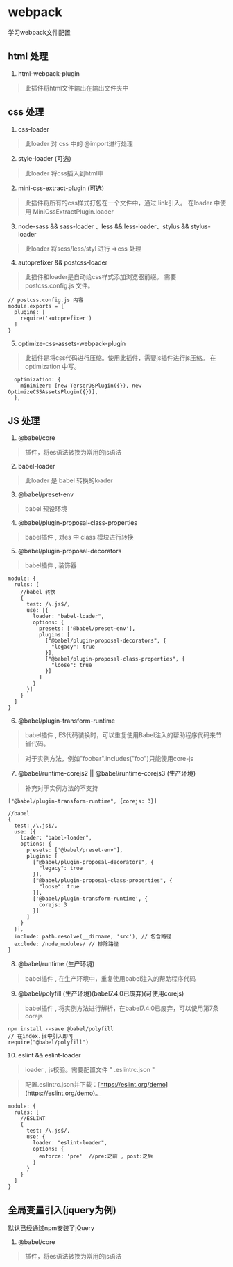 # webpack
学习webpack文件配置

## html 处理
1. html-webpack-plugin 
> 此插件将html文件输出在输出文件夹中
## css 处理
1. css-loader 
> 此loader 对 css 中的 @import进行处理
2. style-loader (可选)
> 此loader 将css插入到html中
2. mini-css-extract-plugin (可选)
> 此插件将所有的css样式打包在一个文件中，通过 link引入。
> 在loader 中使用 MiniCssExtractPlugin.loader
3. node-sass && sass-loader 、less && less-loader、stylus && stylus-loader
> 此loader 将scss/less/styl 进行 =>css 处理
4. autoprefixer && postcss-loader 
> 此插件和loader是自动给css样式添加浏览器前缀。
> 需要 postcss.config.js 文件。

```
// postcss.config.js 内容
module.exports = {
  plugins: [
    require('autoprefixer')
  ]
}
```
5. optimize-css-assets-webpack-plugin
> 此插件是将css代码进行压缩。使用此插件，需要js插件进行js压缩。
> 在optimization 中写。
```
  optimization: {
    minimizer: [new TerserJSPlugin({}), new OptimizeCSSAssetsPlugin({})],
  },
  ```
## JS 处理
1. @babel/core
> 插件，将es语法转换为常用的js语法
2. babel-loader 
> 此loader 是 babel 转换的loader 
3. @babel/preset-env
> babel 预设环境
4. @babel/plugin-proposal-class-properties
> babel插件 , 对es 中 class 模块进行转换
5. @babel/plugin-proposal-decorators
> babel插件 , 装饰器
```
module: {
  rules: [
    //babel 转换
    {
      test: /\.js$/,
      use: [{
        loader: "babel-loader",
        options: {
          presets: ['@babel/preset-env'],
          plugins: [
            ["@babel/plugin-proposal-decorators", {
              "legacy": true
            }],
            ["@babel/plugin-proposal-class-properties", {
              "loose": true
            }]
          ]
        }
      }]
    }
  ]
}
```
6. @babel/plugin-transform-runtime
> babel插件 , ES代码装换时，可以重复使用Babel注入的帮助程序代码来节省代码。

> 对于实例方法，例如"foobar".includes("foo")只能使用core-js

7. @babel/runtime-corejs2 || @babel/runtime-corejs3 (生产环境)
> 补充对于实例方法的不支持
```
["@babel/plugin-transform-runtime", {corejs: 3}]

//babel
{
  test: /\.js$/,
  use: [{
    loader: "babel-loader",
    options: {
      presets: ['@babel/preset-env'],
      plugins: [
        ["@babel/plugin-proposal-decorators", {
          "legacy": true
        }],
        ["@babel/plugin-proposal-class-properties", {
          "loose": true
        }],
        ['@babel/plugin-transform-runtime', {
          corejs: 3
        }]
      ]
    }
  }],
  include: path.resolve(__dirname, 'src'), // 包含路径
  exclude: /node_modules/ // 排除路径
}
```
8. @babel/runtime  (生产环境)
> babel插件 , 在生产环境中，重复使用babel注入的帮助程序代码

9. @babel/polyfill (生产环境)(babel7.4.0已废弃)(可使用corejs)
> babel插件 , 将实例方法进行解析，在babel7.4.0已废弃，可以使用第7条corejs
```
npm install --save @babel/polyfill
// 在index.js中引入即可
require("@babel/polyfill")
```
10. eslint && eslint-loader 
> loader , js校验。需要配置文件 " .eslintrc.json "

> 配置.eslintrc.json并下载：[https://eslint.org/demo](https://eslint.org/demo)。
```
module: {
  rules: [
    //ESLINT
    {
      test: /\.js$/,
      use: {
        loader: "eslint-loader",
        options: {
          enforce: 'pre'  //pre:之前 , post:之后
        }
      }
    }
  ]
}
```

## 全局变量引入(jquery为例)
默认已经通过npm安装了jQuery

1. @babel/core
> 插件，将es语法转换为常用的js语法
